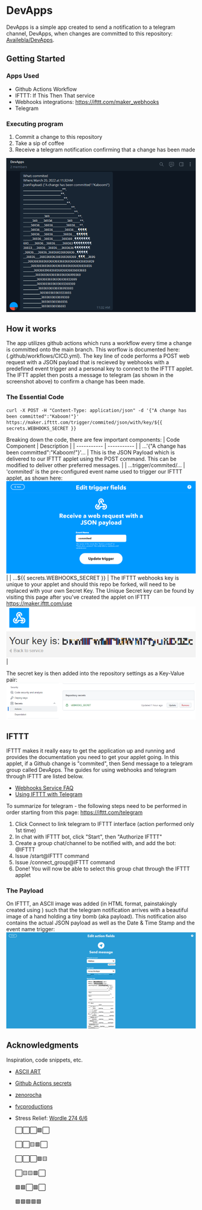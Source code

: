 # DevApps

DevApps is a simple app created to send a notification to a telegram channel, DevApps, when changes are committed to this repository: [Availebla/DevApps](https://github.com/Availebla/DevApps).

## Getting Started

### Apps Used

* Github Actions Workflow
* IFTTT: If This Then That service
* Webhooks integrations: https://ifttt.com/maker_webhooks
* Telegram

### Executing program

1. Commit a change to this repository
2. Take a sip of coffee
3. Receive a telegram notification confirming that a change has been made

![Image](images/TelegramNotification.png)

## How it works

The app utilizes github actions which runs a workflow every time a change is committed onto the main branch. This worflow is documented here: (.github/workflows/CICD.yml). The key line of code performs a POST web request with a JSON payload that is recieved by webhooks with a predefined event trigger and a personal key to connect to the IFTTT applet. The IFTT applet then posts a message to telegram (as shown in the screenshot above) to confirm a change has been made.

### The Essential Code
```
curl -X POST -H "Content-Type: application/json" -d '{"A change has been committed":"Kaboom!"}' https://maker.ifttt.com/trigger/commited/json/with/key/${{ secrets.WEBHOOKS_SECRET }}
```
Breaking down the code, there are few important components:
| Code Component | Description |
| ----------- | ----------- |
| ...'{"A change has been committed":"Kaboom!"}'... | This is the JSON Payload which is delivered to our IFTTT applet using the POST command. This can be modified to deliver other preferred messages. |
| ...trigger/commited/... | 'commited' is the pre-configured event name used to trigger our IFTTT applet, as shown here: ![Image](images/WebhooksTrigger.png) |
| ...${{ secrets.WEBHOOKS_SECRET }} | The IFTTT webhooks key is unique to your applet and should this repo be forked, will need to be replaced with your own Secret Key. The Unique Secret key can be found by visiting this page after you've created the applet on IFTTT https://maker.ifttt.com/use ![Image](images/Secrets.png) |

The secret key is then added into the repository settings as a Key-Value pair:
![Image](images/Secret.png)


## IFTTT

IFTTT makes it really easy to get the application up and running and provides the documentation you need to get your applet going. In this applet, if a Github change is "commited", then Send message to a telegram group called DevApps. The guides for using webhooks and telegram through IFTTT are listed below. 
* [Webhooks Service FAQ](https://help.ifttt.com/hc/en-us/articles/115010230347)
* [Using IFTTT with Telegram](https://help.ifttt.com/hc/en-us/articles/360003121113-How-to-get-started-using-IFTTT-with-Telegram)

To summarize for telegram - the following steps need to be performed in order starting from this page: https://ifttt.com/telegram
1. Click Connect to link telegram to IFTTT interface (action performed only 1st time)
2. In chat with IFTTT bot, click "Start", then "Authorize IFTTT"
3. Create a group chat/channel to be notified with, and add the bot: @IFTTT
4. Issue /start@IFTTT command
5. Issue /connect_group@IFTTT command
6. Done! You will now be able to select this group chat through the IFTTT applet

### The Payload

On IFTTT, an ASCII image was added (in HTML format, painstakingly created using <line breaks>) such that the telegram notification arrives with a beautiful image of a hand holding a tiny bomb (aka payload). This notification also contains the actual JSON payload as well as the Date & Time Stamp and the event name trigger:
![Image](images/Last.png)

## Acknowledgments

Inspiration, code snippets, etc.
* [ASCII ART](https://text-symbols.com/ascii-art/)
* [Github Actions secrets](https://www.youtube.com/watch?v=WuWsg0Ldess)
* [zenorocha](https://gist.github.com/zenorocha/4526327)
* [fvcproductions](https://gist.github.com/fvcproductions/1bfc2d4aecb01a834b46)
* Stress Relief: [Wordle 274 6/6](https://www.nytimes.com/games/wordle/index.html)

  ⬜⬜⬜🟩⬜

  ⬜⬜🟨🟩⬜

  ⬜⬜⬜🟩🟨

  ⬜🟨🟨🟩⬜

  🟩🟩⬜🟩⬜

  🟩🟩🟩🟩🟩

